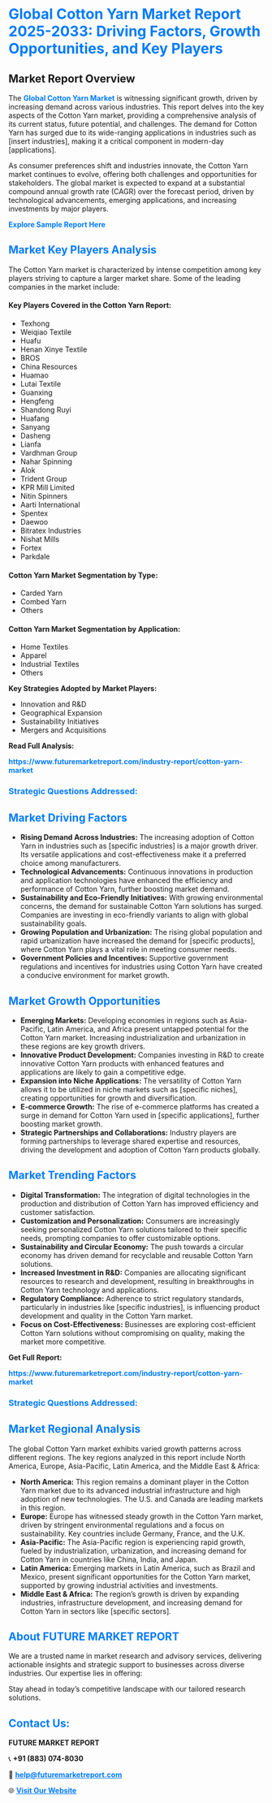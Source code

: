 <h1 style="color: #007BFF;">Global Cotton Yarn Market Report 2025-2033: Driving Factors, Growth Opportunities, and Key Players</h1>

<section id="overview">
<h2>Market Report Overview</h2>
<p>The <a href="https://www.futuremarketreport.com/industry-report/cotton-yarn-market" style="color: #007BFF; text-decoration: none;"><strong>Global Cotton Yarn Market</strong></a> is witnessing significant growth, driven by increasing demand across various industries. This report delves into the key aspects of the Cotton Yarn market, providing a comprehensive analysis of its current status, future potential, and challenges. The demand for Cotton Yarn has surged due to its wide-ranging applications in industries such as [insert industries], making it a critical component in modern-day [applications].</p>
<p>As consumer preferences shift and industries innovate, the Cotton Yarn market continues to evolve, offering both challenges and opportunities for stakeholders. The global market is expected to expand at a substantial compound annual growth rate (CAGR) over the forecast period, driven by technological advancements, emerging applications, and increasing investments by major players.</p>
</section>

<section id="overview">
<p><a href="https://www.futuremarketreport.com/request-sample/reportId=96662" style="color: #007BFF; text-decoration: none;"><strong>Explore Sample Report Here</strong></a></p>
</section>

<section id="key-players">
<h2 style="color: #007BFF;">Market Key Players Analysis</h2>
<p>The Cotton Yarn market is characterized by intense competition among key players striving to capture a larger market share. Some of the leading companies in the market include:</p>
<h4>Key Players Covered in the Cotton Yarn Report:</h4>
<ul><li>Texhong</li><li>Weiqiao Textile</li><li>Huafu</li><li>Henan Xinye Textile</li><li>BROS</li><li>China Resources</li><li>Huamao</li><li>Lutai Textile</li><li>Guanxing</li><li>Hengfeng</li><li>Shandong Ruyi</li><li>Huafang</li><li>Sanyang</li><li>Dasheng</li><li>Lianfa</li><li>Vardhman Group</li><li>Nahar Spinning</li><li>Alok</li><li>Trident Group</li><li>KPR Mill Limited</li><li>Nitin Spinners</li><li>Aarti International</li><li>Spentex</li><li>Daewoo</li><li>Bitratex Industries</li><li>Nishat Mills</li><li>Fortex</li><li>Parkdale</li></ul>
<h4>Cotton Yarn Market Segmentation by Type:</h4>
<ul><li>Carded Yarn</li><li>Combed Yarn</li><li>Others</li></ul>

<h4>Cotton Yarn Market Segmentation by Application:</h4>
<ul><li>Home Textiles</li><li>Apparel</li><li>Industrial Textiles</li><li>Others</li></ul>
<p><strong>Key Strategies Adopted by Market Players:</strong></p>
<ul>
<li>Innovation and R&D</li>
<li>Geographical Expansion</li>
<li>Sustainability Initiatives</li>
<li>Mergers and Acquisitions</li>
</ul>
</section>

<section>
<p><strong>Read Full Analysis: </strong></p><a href="https://www.futuremarketreport.com/industry-report/cotton-yarn-market" style="color: #007BFF; text-decoration: none;"><strong>https://www.futuremarketreport.com/industry-report/cotton-yarn-market</strong></a>
<h3 style="color: #007BFF;">Strategic Questions Addressed:</h3>
</section>

<section id="driving-factors">
<h2 style="color: #007BFF;">Market Driving Factors</h2>
<ul>
<li><strong>Rising Demand Across Industries:</strong> The increasing adoption of Cotton Yarn in industries such as [specific industries] is a major growth driver. Its versatile applications and cost-effectiveness make it a preferred choice among manufacturers.</li>
<li><strong>Technological Advancements:</strong> Continuous innovations in production and application technologies have enhanced the efficiency and performance of Cotton Yarn, further boosting market demand.</li>
<li><strong>Sustainability and Eco-Friendly Initiatives:</strong> With growing environmental concerns, the demand for sustainable Cotton Yarn solutions has surged. Companies are investing in eco-friendly variants to align with global sustainability goals.</li>
<li><strong>Growing Population and Urbanization:</strong> The rising global population and rapid urbanization have increased the demand for [specific products], where Cotton Yarn plays a vital role in meeting consumer needs.</li>
<li><strong>Government Policies and Incentives:</strong> Supportive government regulations and incentives for industries using Cotton Yarn have created a conducive environment for market growth.</li>
</ul>
</section>

<section id="growth-opportunities">
<h2 style="color: #007BFF;">Market Growth Opportunities</h2>
<ul>
<li><strong>Emerging Markets:</strong> Developing economies in regions such as Asia-Pacific, Latin America, and Africa present untapped potential for the Cotton Yarn market. Increasing industrialization and urbanization in these regions are key growth drivers.</li>
<li><strong>Innovative Product Development:</strong> Companies investing in R&D to create innovative Cotton Yarn products with enhanced features and applications are likely to gain a competitive edge.</li>
<li><strong>Expansion into Niche Applications:</strong> The versatility of Cotton Yarn allows it to be utilized in niche markets such as [specific niches], creating opportunities for growth and diversification.</li>
<li><strong>E-commerce Growth:</strong> The rise of e-commerce platforms has created a surge in demand for Cotton Yarn used in [specific applications], further boosting market growth.</li>
<li><strong>Strategic Partnerships and Collaborations:</strong> Industry players are forming partnerships to leverage shared expertise and resources, driving the development and adoption of Cotton Yarn products globally.</li>
</ul>
</section>

<section id="trending-factors">
<h2 style="color: #007BFF;">Market Trending Factors</h2>
<ul>
<li><strong>Digital Transformation:</strong> The integration of digital technologies in the production and distribution of Cotton Yarn has improved efficiency and customer satisfaction.</li>
<li><strong>Customization and Personalization:</strong> Consumers are increasingly seeking personalized Cotton Yarn solutions tailored to their specific needs, prompting companies to offer customizable options.</li>
<li><strong>Sustainability and Circular Economy:</strong> The push towards a circular economy has driven demand for recyclable and reusable Cotton Yarn solutions.</li>
<li><strong>Increased Investment in R&D:</strong> Companies are allocating significant resources to research and development, resulting in breakthroughs in Cotton Yarn technology and applications.</li>
<li><strong>Regulatory Compliance:</strong> Adherence to strict regulatory standards, particularly in industries like [specific industries], is influencing product development and quality in the Cotton Yarn market.</li>
<li><strong>Focus on Cost-Effectiveness:</strong> Businesses are exploring cost-efficient Cotton Yarn solutions without compromising on quality, making the market more competitive.</li>
</ul>
</section>

<section>
<p><strong>Get Full Report: </strong></p><a href="https://www.futuremarketreport.com/industry-report/cotton-yarn-market" style="color: #007BFF; text-decoration: none;"><strong>https://www.futuremarketreport.com/industry-report/cotton-yarn-market</strong></a>
<h3 style="color: #007BFF;">Strategic Questions Addressed:</h3>
</section>


<section id="regional-analysis">
<h2 style="color: #007BFF;">Market Regional Analysis</h2>
<p>The global Cotton Yarn market exhibits varied growth patterns across different regions. The key regions analyzed in this report include North America, Europe, Asia-Pacific, Latin America, and the Middle East & Africa:</p>
<ul>
<li><strong>North America:</strong> This region remains a dominant player in the Cotton Yarn market due to its advanced industrial infrastructure and high adoption of new technologies. The U.S. and Canada are leading markets in this region.</li>
<li><strong>Europe:</strong> Europe has witnessed steady growth in the Cotton Yarn market, driven by stringent environmental regulations and a focus on sustainability. Key countries include Germany, France, and the U.K.</li>
<li><strong>Asia-Pacific:</strong> The Asia-Pacific region is experiencing rapid growth, fueled by industrialization, urbanization, and increasing demand for Cotton Yarn in countries like China, India, and Japan.</li>
<li><strong>Latin America:</strong> Emerging markets in Latin America, such as Brazil and Mexico, present significant opportunities for the Cotton Yarn market, supported by growing industrial activities and investments.</li>
<li><strong>Middle East & Africa:</strong> The region’s growth is driven by expanding industries, infrastructure development, and increasing demand for Cotton Yarn in sectors like [specific sectors].</li>
</ul>
</section>

<footer>
<h2 style="color: #007BFF;">About FUTURE MARKET REPORT</h2>
<p>We are a trusted name in market research and advisory services, delivering actionable insights and strategic support to businesses across diverse industries. Our expertise lies in offering:</p>

<p>Stay ahead in today’s competitive landscape with our tailored research solutions.</p>

<h2 style="color: #007BFF;">Contact Us:</h2>
<p><strong>FUTURE MARKET REPORT</strong></p>
<p>📞 <strong>+91 (883) 074-8030</strong></p>
<p>📧 <strong><a href="mailto:help@futuremarketreport.com" style="color: #007BFF;">help@futuremarketreport.com</a></strong></p>
<p>🌐 <strong><a href="https://www.futuremarketreport.com/" style="color: #007BFF;">Visit Our Website</a></strong></p>
</footer>